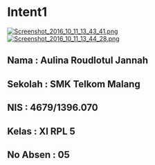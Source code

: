 # Intent1
[![Screenshot_2016_10_11_13_43_41.png](https://s14.postimg.org/rfd2onvhd/Screenshot_2016_10_11_13_43_41.png)](https://postimg.org/image/mgpka4rod/)
[![Screenshot_2016_10_11_13_44_28.png](https://s14.postimg.org/7bvh47v75/Screenshot_2016_10_11_13_44_28.png)](https://postimg.org/image/m7u0bt6lp/)

## Nama : Aulina Roudlotul Jannah
## Sekolah : SMK Telkom Malang
## NIS : 4679/1396.070
## Kelas : XI RPL 5
## No Absen : 05
